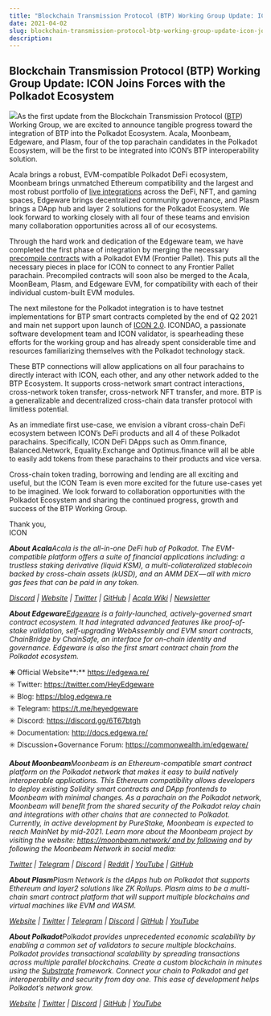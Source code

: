 ```yaml
---
title: "Blockchain Transmission Protocol (BTP) Working Group Update: ICON Joins Forces with the Polkadot…"
date: 2021-04-02
slug: blockchain-transmission-protocol-btp-working-group-update-icon-joins-forces-with-the-polkadot-63694290e15b
description:
---
```


## Blockchain Transmission Protocol (BTP) Working Group Update: ICON Joins Forces with the Polkadot Ecosystem

![](https://cdn-images-1.medium.com/max/800/0*o8bAiQWkthEOfWtw)As the first update from the Blockchain Transmission Protocol ([BTP](https://medium.com/helloiconworld/blockchain-transmission-protocol-btp-explained-c4d9927ad398)) Working Group, we are excited to announce tangible progress toward the integration of BTP into the Polkadot Ecosystem. Acala, Moonbeam, Edgeware, and Plasm, four of the top parachain candidates in the Polkadot Ecosystem, will be the first to be integrated into ICON’s BTP interoperability solution.

Acala brings a robust, EVM-compatible Polkadot DeFi ecosystem, Moonbeam brings unmatched Ethereum compatibility and the largest and most robust portfolio of [live integrations](https://moonbeam.network/community/projects/) across the DeFi, NFT, and gaming spaces, Edgeware brings decentralized community governance, and Plasm brings a DApp hub and layer 2 solutions for the Polkadot Ecosystem. We look forward to working closely with all four of these teams and envision many collaboration opportunities across all of our ecosystems.

Through the hard work and dedication of the Edgeware team, we have completed the first phase of integration by merging the necessary [precompile contracts](https://github.com/paritytech/frontier/pull/304) with a Polkadot EVM (Frontier Pallet). This puts all the necessary pieces in place for ICON to connect to any Frontier Pallet parachain. Precompiled contracts will soon also be merged to the Acala, MoonBeam, Plasm, and Edgeware EVM, for compatibility with each of their individual custom-built EVM modules.

The next milestone for the Polkadot integration is to have testnet implementations for BTP smart contracts completed by the end of Q2 2021 and main net support upon launch of [ICON 2.0](https://medium.com/helloiconworld/icon-2-0-introducing-a-new-blockchain-software-architecture-based-on-go-8874107a4e58). ICONDAO, a passionate software development team and ICON validator, is spearheading these efforts for the working group and has already spent considerable time and resources familiarizing themselves with the Polkadot technology stack.

These BTP connections will allow applications on all four parachains to directly interact with ICON, each other, and any other network added to the BTP Ecosystem. It supports cross-network smart contract interactions, cross-network token transfer, cross-network NFT transfer, and more. BTP is a generalizable and decentralized cross-chain data transfer protocol with limitless potential.

As an immediate first use-case, we envision a vibrant cross-chain DeFi ecosystem between ICON’s DeFi products and all 4 of these Polkadot parachains. Specifically, ICON DeFi DApps such as Omm.finance, Balanced.Network, Equality.Exchange and Optimus.finance will all be able to easily add tokens from these parachains to their products and vice versa.

Cross-chain token trading, borrowing and lending are all exciting and useful, but the ICON Team is even more excited for the future use-cases yet to be imagined. We look forward to collaboration opportunities with the Polkadot Ecosystem and sharing the continued progress, growth and success of the BTP Working Group.

Thank you,  
ICON

***About Acala****Acala is the all-in-one DeFi hub of Polkadot. The EVM-compatible platform offers a suite of financial applications including: a trustless staking derivative (liquid KSM), a multi-collateralized stablecoin backed by cross-chain assets (kUSD), and an AMM DEX — all with micro gas fees that can be paid in any token.*

[*Discord*](https://discord.gg/vdbFVCH) *|* [*Website*](https://acala.network/) *|* [*Twitter*](https://twitter.com/AcalaNetwork) *|* [*GitHub*](https://github.com/AcalaNetwork/Acala) *|* [*Acala Wiki*](https://github.com/AcalaNetwork/Acala/wiki) *|* [*Newsletter*](https://share.hsforms.com/1X9RxkXk-R62I0VNbATaDXw4h8qc)

***About Edgeware***[*Edgeware*](https://edgewa.re) *is a fairly-launched, actively-governed smart contract ecosystem. It had integrated advanced features like proof-of-stake validation, self-upgrading WebAssembly and EVM smart contracts, ChainBridge by ChainSafe, an interface for on-chain identity and governance. Edgeware is also the first smart contract chain from the Polkadot ecosystem.*

**✳️** Official Website**:** <https://edgewa.re/>  
✳️ Twitter: <https://twitter.com/HeyEdgeware>  
✳️ Blog: <https://blog.edgewa.re>  
✳️ Telegram: <https://t.me/heyedgeware>  
✳️ Discord: <https://discord.gg/6T67btgh>  
✳️ Documentation: <http://docs.edgewa.re/>  
✳️ Discussion+Governance Forum: <https://commonwealth.im/edgeware/>

***About Moonbeam****Moonbeam is an Ethereum-compatible smart contract platform on the Polkadot network that makes it easy to build natively interoperable applications. This Ethereum compatibility allows developers to deploy existing Solidity smart contracts and DApp frontends to Moonbeam with minimal changes. As a parachain on the Polkadot network, Moonbeam will benefit from the shared security of the Polkadot relay chain and integrations with other chains that are connected to Polkadot. Currently, in active development by PureStake, Moonbeam is expected to reach MainNet by mid-2021. Learn more about the Moonbeam project by visiting the website:* [*https://moonbeam.network/ and by following*](https://moonbeam.network/) *and by following the Moonbeam Network in social media:*

[*Twitter*](https://twitter.com/MoonbeamNetwork) *|* [*Telegram*](https://t.me/Moonbeam_Official) *|* [*Discord*](https://discord.gg/A6RQKChdrc) *|* [*Reddit*](https://www.reddit.com/r/moonbeam/) *|* [*YouTube*](https://www.youtube.com/channel/UCTp8x3FpKsFonoUET6i90jg) *|* [*GitHub*](https://github.com/PureStake/moonbeam)

***About Plasm****Plasm Network is the dApps hub on Polkadot that supports Ethereum and layer2 solutions like ZK Rollups. Plasm aims to be a multi-chain smart contract platform that will support multiple blockchains and virtual machines like EVM and WASM.*

[*Website*](https://www.plasmnet.io/) *|* [*Twitter*](https://twitter.com/Plasm_Network) *|* [*Telegram*](https://t.me/PlasmOfficial) *|* [*Discord*](https://discord.gg/Z3nC9U4) *|* [*GitHub*](https://github.com/stakedtechnologies/Plasm) *|* [*YouTube*](https://www.youtube.com/channel/UC36JgEF6gqatVSK9xlzzrvQ)

***About Polkadot****Polkadot provides unprecedented economic scalability by enabling a common set of validators to secure multiple blockchains. Polkadot provides transactional scalability by spreading transactions across multiple parallel blockchains. Create a custom blockchain in minutes using the* [*Substrate*](https://www.substrate.io/) *framework. Connect your chain to Polkadot and get interoperability and security from day one. This ease of development helps Polkadot’s network grow.*

[*Website*](https://polkadot.network/) *|* [*Twitter*](https://twitter.com/Polkadot) *|* [*Discord*](https://discord.com/invite/wGUDt2p) *|* [*GitHub*](https://github.com/paritytech/polkadot) *|* [*YouTube*](https://www.youtube.com/channel/UCB7PbjuZLEba_znc7mEGNgw)

